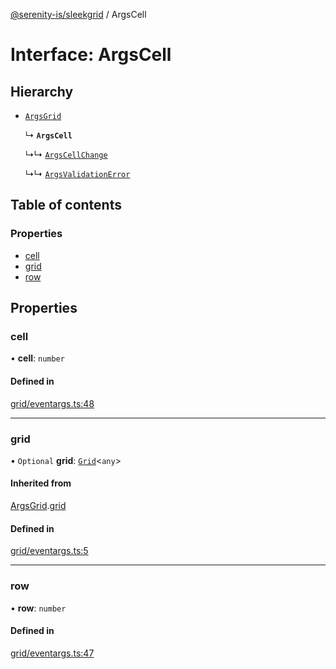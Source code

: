 [@serenity-is/sleekgrid](../README.md) / ArgsCell

# Interface: ArgsCell

## Hierarchy

- [`ArgsGrid`](ArgsGrid.md)

  ↳ **`ArgsCell`**

  ↳↳ [`ArgsCellChange`](ArgsCellChange.md)

  ↳↳ [`ArgsValidationError`](ArgsValidationError.md)

## Table of contents

### Properties

- [cell](ArgsCell.md#cell)
- [grid](ArgsCell.md#grid)
- [row](ArgsCell.md#row)

## Properties

### cell

• **cell**: `number`

#### Defined in

[grid/eventargs.ts:48](https://github.com/serenity-is/sleekgrid/blob/master/src/grid/eventargs.ts#L48)

___

### grid

• `Optional` **grid**: [`Grid`](../classes/Grid.md)\<`any`\>

#### Inherited from

[ArgsGrid](ArgsGrid.md).[grid](ArgsGrid.md#grid)

#### Defined in

[grid/eventargs.ts:5](https://github.com/serenity-is/sleekgrid/blob/master/src/grid/eventargs.ts#L5)

___

### row

• **row**: `number`

#### Defined in

[grid/eventargs.ts:47](https://github.com/serenity-is/sleekgrid/blob/master/src/grid/eventargs.ts#L47)
